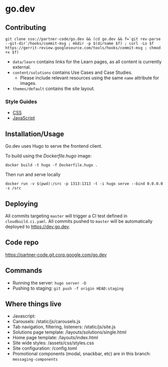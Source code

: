 # go.dev

## Contributing

```
git clone sso://partner-code/go.dev && (cd go.dev && f=`git rev-parse --git-dir`/hooks/commit-msg ; mkdir -p $(dirname $f) ; curl -Lo $f https://gerrit-review.googlesource.com/tools/hooks/commit-msg ; chmod +x $f)
```

- `data/learn` contains links for the Learn pages, as all content is currently external.
- `content/solutions` contains Use Cases and Case Studies.
  - Please include relevant resources using the same `name` attribute for images.
- `themes/default` contains the site layout.

### Style Guides

- [CSS](https://golang.org/wiki/CSSStyleGuide)
- [JavaScript](https://google.github.io/styleguide/jsguide.html)

## Installation/Usage

Go.dev uses Hugo to serve the frontend client.

To build using the _Dockerfile.hugo_ image:

```
docker build -t hugo -f Dockerfile.hugo .
```

Then run and serve locally

```
docker run -v $(pwd):/src -p 1313:1313 -t -i hugo serve --bind 0.0.0.0 -s /src
```

## Deploying

All commits targeting `master` will trigger a CI test defined in `cloudbuild.ci.yaml`.
All commits pushed to `master` will be automatically deployed to https://dev.go.dev.

## Code repo

https://partner-code.git.corp.google.com/go.dev

## Commands

- Running the server: `hugo server -D`
- Pushing to staging: `git push -f origin HEAD:staging`

## Where things live

- Javascript:
- Carousels: /static/js/carousels.js
- Tab navigation, filtering, listeners: /static/js/site.js
- Solutions page template: /layouts/solutions/single.html
- Home page template: /layouts/index.html
- Site wide styles: /assets/css/styles.css
- Site configuration: /config.toml
- Promotional components (modal, snackbar, etc) are in this branch: `messaging-components`
